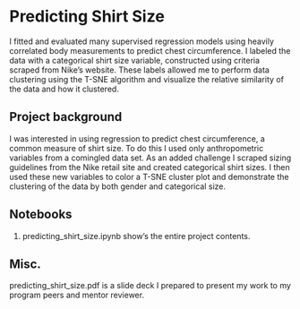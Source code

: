 # Predicting Shirt Size
I fitted and evaluated many supervised regression models using heavily correlated body measurements to predict chest circumference. I labeled the data with a categorical shirt size variable, constructed using criteria scraped from Nike’s website. These labels allowed me to perform data clustering using the T-SNE algorithm and visualize the relative similarity of the data and how it clustered.

## Project background
I was interested in using regression to predict chest circumference, a common measure of shirt size. To do this I used only anthropometric variables from a comingled data set. As an added challenge I scraped sizing guidelines from the Nike retail site and created categorical shirt sizes. I then used these new variables to color a T-SNE cluster plot and demonstrate the clustering of the data by both gender and categorical size. 
## Notebooks
1.	predicting_shirt_size.ipynb show’s the entire project contents. 
## Misc.
predicting_shirt_size.pdf is a slide deck I prepared to present my work to my program peers and mentor reviewer.  



